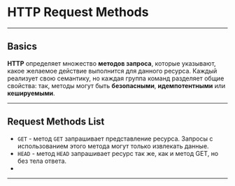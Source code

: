 # HTTP Request Methods
***
## Basics
**HTTP** определяет множество **методов запроса**, которые указывают, какое желаемое действие выполнится для данного ресурса.
Каждый реализует свою семантику, но каждая группа команд разделяет общие свойства: так, методы могут быть **безопасными**, **идемпотентными** или **кешируемыми**.
***
## Request Methods List
- `GET` - метод `GET` запрашивает представление ресурса. Запросы с использованием этого метода могут только извлекать данные.
- `HEAD` - метод `HEAD` запрашивает ресурс так же, как и метод GET, но без тела ответа.
- 
***
